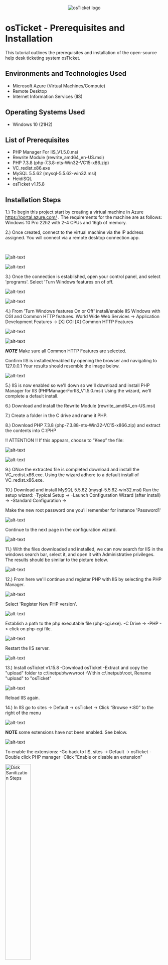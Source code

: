 <p align="center">
<img src="https://i.imgur.com/Clzj7Xs.png" alt="osTicket logo"/>
</p>

<h1>osTicket - Prerequisites and Installation</h1>
This tutorial outlines the prerequisites and installation of the open-source help desk ticketing system osTicket.<br />





<h2>Environments and Technologies Used</h2>

- Microsoft Azure (Virtual Machines/Compute)
- Remote Desktop
- Internet Information Services (IIS)

<h2>Operating Systems Used </h2>

- Windows 10</b> (21H2)

<h2>List of Prerequisites</h2>

- PHP Manager For IIS_V1.5.0.msi
- Rewrite Module (rewrite_amd64_en-US.msi)
- PHP 7.3.8 (php-7.3.8-nts-Win32-VC15-x86.zip)
- VC_redist.x86.exe
- MySQL 5.5.62 (mysql-5.5.62-win32.msi)
- HeidiSQL
- osTicket v1.15.8

<h2>Installation Steps</h2>

1.) To begin this project start by creating a virtual machine in Azure https://portal.azure.com/ . The requirements for the machine are as follows: Windows 10 Pro 22h2 with 2-4 CPUs and 16gb of memory. 

2.) Once created, connect to the virtual machine via the IP address assigned. You will connect via a remote desktop connection app. 
</p>
<br />

<p>
  
![alt-text](https://github.com/ishaqjones/osticket-prereqs/assets/156931487/b5194208-0026-4537-a83b-303b0b579863)

</p>

<p>
<p>
  
![alt-text](https://github.com/ishaqjones/osticket-prereqs/assets/156931487/ac15f1d5-3b62-429e-b13f-bad08d4aff96)


</p>
<p>
  
3.) Once the connection is established, open your control panel, and select 'programs'. Select 'Turn Windows features on of off. 

<p>
  
![alt-text](https://github.com/ishaqjones/osticket-prereqs/assets/156931487/ddb8815a-5464-4a7a-8de1-b792a8bb2077)

</p>
<p>
  
<p>
  
![alt-text](https://github.com/ishaqjones/osticket-prereqs/assets/156931487/2fc21dae-1af8-45ae-a15e-b90762b1beae)

</p>
<p>
  
4.) From 'Turn Windows features  On or Off' install/enable IIS Windows with CGI and Common HTTP features. 
   World Wide Web Services -> Application Development Features -> 
   [X] CGI
   [X] Common HTTP Features
  
<p>
  
![alt-text](https://github.com/ishaqjones/osticket-prereqs/assets/156931487/5be33b87-ca46-4c85-a15a-5eb221fdf395)

</p>
<p>
  
<p>
  
![alt-text](https://github.com/ishaqjones/osticket-prereqs/assets/156931487/05b2fa1b-f4c2-41cd-abd6-8eb752b393c9)

</p>
<p>
  
***NOTE*** Make sure all Common HTTP Features are selected.
 
 Confirm IIS is installed/enabled by opening  the  browser and navigating to 127.0.0.1 
  Your results should resemble the image below. 
  
<p>
  
![alt-text](https://github.com/ishaqjones/osticket-prereqs/assets/156931487/344758f2-c7c5-4279-83df-3ec6b0e5b20f)


</p>
<p>
  
  
  
  
5.) IIS is now enabled so we'll down so we'll download and install PHP Manager for IIS (PHPManagerForIIS_V1.5.0.msi) 
  Using the wizard, we'll complete a default install.
  
6.) Download and install the Rewrite Module (rewrite_amd64_en-US.msi)
  
7.) Create a folder in the C drive and name it PHP.
  
8.)  Download PHP 7.3.8 (php-7.3.88-nts-Win32-VC15-x866.zip) and extract the contents into C:\PHP
  
  !! ATTENTION !!
If this appears, choose to “Keep” the file:
  
<p>
  
![alt-text](https://github.com/ishaqjones/osticket-prereqs/assets/156931487/3d09bd60-27ed-450f-a5eb-33fe73184834)

</p>
<p>
  
<p>
  
![alt-text](https://github.com/ishaqjones/osticket-prereqs/assets/156931487/98590556-1c4a-4d6a-87bf-d11b4f4a22ba)

</p>
<p>

9.) ONce the extracted file is completed download and install the VC_redist.x86.exe. Using the wizard adhere to a default install of VC_redist.x86.exe. 
  
10.) Download and install MySQL 5.5.62 (mysql-5.5.62-win32.msi)
  Run the setup wizard:
-Typical Setup ->
-Launch Configuration Wizard (after install) ->
-Standard Configuration ->

  Make the new root password one you'll remember for instance 'Password1'
  
<p>
  
![alt-text](https://github.com/ishaqjones/osticket-prereqs/assets/156931487/d8b19c89-0549-4602-89db-96e5055987e4)

</p>
<p>
  
  Continue to the next page in the configuration wizard. 
  
<p>
  
![alt-text](https://github.com/ishaqjones/osticket-prereqs/assets/156931487/b39a5140-c6ab-4293-97ba-c087135ab482)

</p>
<p>
  
11.) With the files downloaded and installed, we can now search for IIS in the windows search bar, select it, and open it with Administrative privileges. 
     The results should be similar to the picture below. 
  
<p>
  
![alt-text](https://github.com/ishaqjones/osticket-prereqs/assets/156931487/482592e4-c505-4c7a-8c08-473876013d56)

</p>
<p>
  
12.) From here we'll continue and register PHP with IIS by selecting the PHP Manager.
  
  
<p>
  
![alt-text](https://github.com/ishaqjones/osticket-prereqs/assets/156931487/f3be932a-dfad-4799-8d50-c06d2e158b31)

</p>
<p>
  
Select 'Register New PHP version'.
  
<p>
  
![alt-text](https://github.com/ishaqjones/osticket-prereqs/assets/156931487/579b5b4a-b125-40bc-ac97-c3504793a81b)

</p>
<p>
  
Establish a path to the php executable file (php-cgi.exe). 
  -C Drive -> 
  -PHP -> click on php-cgi file.
  
<p>
  
![alt-text](https://github.com/ishaqjones/osticket-prereqs/assets/156931487/5acbd4fa-374c-47ff-8177-dbd72284123b)

</p>
<p>
  
  Restart the IIS server.
  
<p>
  
![alt-text](https://github.com/ishaqjones/osticket-prereqs/assets/156931487/ef0a0ee3-e1c3-44ac-a57b-5907aed4a760)

</p>
<p>
  
13.) Install osTicket v1.15.8
  -Download osTicket 
  -Extract and copy the "upload" folder to c:\inetpub\wwwroot
  -Within c:\inetpub\root, Rename "upload" to "osTicket"
</p>

<p>
  
![alt-text](https://github.com/ishaqjones/osticket-prereqs/assets/156931487/7083c2d3-0915-4732-8b98-b156da3f308d)

</p>
  
  Reload IIS again.
  
14.) In IIS go to sites -> Default -> osTicket -> Click “Browse *:80” to the right of the menu
  
<p>
  
![alt-text](https://github.com/ishaqjones/osticket-prereqs/assets/156931487/358f3bb1-8056-4fef-b01e-fe719fe0a76b)

</p>
<p>
  
  **NOTE** some extensions have not been enabled. See below.
  
<p>
  
![alt-text](https://github.com/ishaqjones/osticket-prereqs/assets/156931487/afbd119a-cfe6-473e-86af-47b2740841fb)

</p>
<p>
  
  To enable the extensions:
  -Go back to IIS, sites -> Default -> osTicket
  -Double click PHP manager
  -Click "Enable or disable an extension"
  
<p>
<img src="https://imgur.com/vvTLNBH.png" height="40%" width="40%" alt="Disk Sanitization Steps"/>
</p>
<p>
  
<p>
<img src="https://imgur.com/uigyKjb.png" height="40%" width="40%" alt="Disk Sanitization Steps"/>
</p>
<p>
  
  We will want to enable three extensions from here.
  
  1.) php_imap.dll
 
  2.) php_intl.dll
  
  3.) php_opcache.dll
  
<p>
<img src="https://imgur.com/cOem7Nb.png" height="40%" width="40%" alt="Disk Sanitization Steps"/>
</p>
<p>
  
  
15.) Once we have those extensions enabled in IIS, we are going to want to rename one of the files in our osTicket folder.
  Go into the file explorer and search for C;\inetpub\wwwroot\osTicket\include\ost-sampleconfig.php
  
  We are going to rename the ost-sampleconfig.php to ost-config.php
  
  Now that we have renamed the files, right click on the file and go to properties.
  From there click security, click on advance, and disable the inheritance.
  We will select Remove all inherited permissions from this object.
  
  Now we will add new permissions.
  
  Click Add
  
<p>
<img src="https://imgur.com/VPZvOdo.png" height="40%" width="40%" alt="Disk Sanitization Steps"/>
</p>
<p>
  
Select a principal
  
<p>
<img src="https://imgur.com/PoGk34d.png" height="40%" width="40%" alt="Disk Sanitization Steps"/>
</p>
<p>
  
  
 Type "Everyone" in the box.
  
<p>
<img src="https://imgur.com/F4H3ppM.png" height="40%" width="40%" alt="Disk Sanitization Steps"/>
</p>
<p>
  
  Make sure Full Control and all the other boxes are checked.
  
<p>
<img src="https://imgur.com/rbbGqwB.png" height="40%" width="40%" alt="Disk Sanitization Steps"/>
</p>
<p>
  
  Click Apply and Ok.
  
<p>
<img src="https://imgur.com/saRO3y5.png" height="40%" width="40%" alt="Disk Sanitization Steps"/>
</p>
<p>
  
  Once that is done we will continue to setup osTicket in the browser. Click Continue on the osTicket browser page.
  Fill out the page as required except the Database Settings at the bottom of the page. We will get to that. 
  
  We will want to download and install HeidiSQL from the Installation Files. 
  
<p>
<img src="https://imgur.com/i7a4gWC.png" height="40%" width="40%" alt="Disk Sanitization Steps"/>
</p>
<p>
  
  When the program is open we will create a new session in it.
  
<p>
<img src="https://imgur.com/g5M1i61.png" height="40%" width="40%" alt="Disk Sanitization Steps"/>
</p>
<p>
  
  We want to make sure the username is root and the password is Password1.
  
<p>
<img src="https://imgur.com/LEAZNOc.png" height="40%" width="40%" alt="Disk Sanitization Steps"/>
</p>
<p>
  
  Once we are connected to the session we will go back to the browser to finish setting everything up. Under the Database Settings in the browser the username will be root and the password will be Password1.
  
  We will now create a new database within HeidiSQL. In Heidi right click on the left side where is says "Unnamed", select "create new", and then select "database". Name the new database osTicket. Once we have the new database setup go back to the osTicket browser and under MySQL Database type in osTicket.
  
<p>
<img src="https://imgur.com/0rG1AJm.png" height="40%" width="40%" alt="Disk Sanitization Steps"/>
</p>
<p>
  
  The last step is to do some clean up. We will want to delete the setup folder in our system. 
  -Delete: C:\inetpub\wwwroot\osTicket\setup
  Only delete the setup folder and nothing else.
  
  We then will want to set the permissions back to "Read" only in the ost-config.php file.
  
<p>
<img src="https://imgur.com/wFr0pkK.png" height="40%" width="40%" alt="Disk Sanitization Steps"/>
</p>
<p>
  
<p>
<img src="https://imgur.com/jsJOPyn.png" height="40%" width="40%" alt="Disk Sanitization Steps"/>
</p>
<p>
  
  The last step after that is to login to osTicket on the browser.
  
<p>
<img src="https://imgur.com/uHVdDsx.png" height="40%" width="40%" alt="Disk Sanitization Steps"/>
</p>
<p>
  
  Congrats! You have now successfully installed and setup osTicket!

